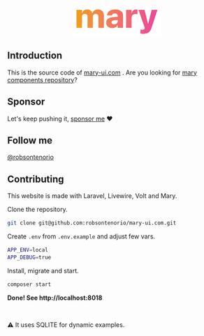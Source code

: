 <p align="center"><img width="200" src="public/mary.png"></p>

## Introduction

This is the source code of [mary-ui.com](https://mary-ui.com) . Are you looking for [mary components repository](https://github.com/robsontenorio/mary)?

## Sponsor

Let's keep pushing it, [sponsor me](https://github.com/sponsors/robsontenorio) ❤️

## Follow me

[@robsontenorio](https://twitter.com/robsontenorio)

## Contributing

This website is made with Laravel, Livewire, Volt and Mary.

Clone the repository.

```bash
git clone git@github.com:robsontenorio/mary-ui.com.git
```

Create `.env` from `.env.example` and adjust few vars.

```bash
APP_ENV=local
APP_DEBUG=true
```

Install, migrate and start.

```bash
composer start
```

**Done! See http://localhost:8018**

<br>

:warning: It uses SQLITE for dynamic examples.
